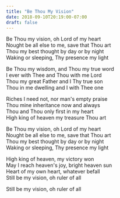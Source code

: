 ```yaml
---
title: "Be Thou My Vision"
date: 2018-09-10T20:19:00-07:00
draft: false
---
```


Be Thou my vision, oh Lord of my heart<br />
Nought be all else to me, save that Thou art<br />
Thou my best thought by day or by night<br />
Waking or sleeping, Thy presence my light<br />

Be Thou my wisdom, and Thou my true word<br />
I ever with Thee and Thou with me Lord<br />
Thou my great Father and I Thy true son<br />
Thou in me dwelling and I with Thee one<br />

Riches I need not, nor man's empty praise<br />
Thou mine inheritance now and always<br />
Thou and Thou only first in my heart<br />
High king of heaven my treasure Thou art<br />

Be Thou my vision, oh Lord of my heart<br />
Nought be all else to me, save that Thou art<br />
Thou my best thought by day or by night<br />
Waking or sleeping, Thy presence my light<br />

High king of heaven, my victory won<br />
May I reach heaven's joy, bright heaven sun<br />
Heart of my own heart, whatever befall<br />
Still be my vision, oh ruler of all<br />

Still be my vision, oh ruler of all<br />